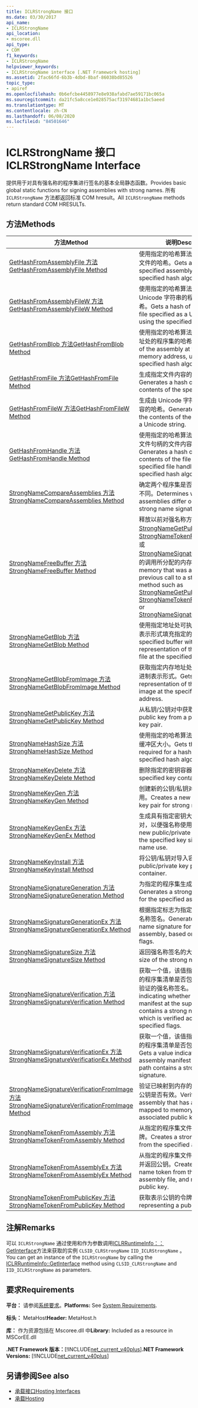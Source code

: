 ```yaml
---
title: ICLRStrongName 接口
ms.date: 03/30/2017
api_name:
- ICLRStrongName
api_location:
- mscoree.dll
api_type:
- COM
f1_keywords:
- ICLRStrongName
helpviewer_keywords:
- ICLRStrongName interface [.NET Framework hosting]
ms.assetid: 2fac66fd-6b3b-4dbd-8baf-86038bd85526
topic_type:
- apiref
ms.openlocfilehash: 0b6efcbe4458977e8e938afabd7ae59171bc065a
ms.sourcegitcommit: da21fc5a8cce1e028575acf31974681a1bc5aeed
ms.translationtype: MT
ms.contentlocale: zh-CN
ms.lasthandoff: 06/08/2020
ms.locfileid: "84501646"
---
```

# <a name="iclrstrongname-interface"></a><span data-ttu-id="d8701-102">ICLRStrongName 接口</span><span class="sxs-lookup"><span data-stu-id="d8701-102">ICLRStrongName Interface</span></span>
<span data-ttu-id="d8701-103">提供用于对具有强名称的程序集进行签名的基本全局静态函数。</span><span class="sxs-lookup"><span data-stu-id="d8701-103">Provides basic global static functions for signing assemblies with strong names.</span></span> <span data-ttu-id="d8701-104">所有 `ICLRStrongName` 方法都返回标准 COM hresult。</span><span class="sxs-lookup"><span data-stu-id="d8701-104">All `ICLRStrongName` methods return standard COM HRESULTs.</span></span>  
  
## <a name="methods"></a><span data-ttu-id="d8701-105">方法</span><span class="sxs-lookup"><span data-stu-id="d8701-105">Methods</span></span>  
  
|<span data-ttu-id="d8701-106">方法</span><span class="sxs-lookup"><span data-stu-id="d8701-106">Method</span></span>|<span data-ttu-id="d8701-107">说明</span><span class="sxs-lookup"><span data-stu-id="d8701-107">Description</span></span>|  
|------------|-----------------|  
|[<span data-ttu-id="d8701-108">GetHashFromAssemblyFile 方法</span><span class="sxs-lookup"><span data-stu-id="d8701-108">GetHashFromAssemblyFile Method</span></span>](iclrstrongname-gethashfromassemblyfile-method.md)|<span data-ttu-id="d8701-109">使用指定的哈希算法获取指定程序集文件的哈希。</span><span class="sxs-lookup"><span data-stu-id="d8701-109">Gets a hash of the specified assembly file, using the specified hash algorithm.</span></span>|  
|[<span data-ttu-id="d8701-110">GetHashFromAssemblyFileW 方法</span><span class="sxs-lookup"><span data-stu-id="d8701-110">GetHashFromAssemblyFileW Method</span></span>](iclrstrongname-gethashfromassemblyfilew-method.md)|<span data-ttu-id="d8701-111">使用指定的哈希算法获取指定为 Unicode 字符串的程序集文件的哈希。</span><span class="sxs-lookup"><span data-stu-id="d8701-111">Gets a hash of the assembly file specified as a Unicode string, using the specified hash algorithm.</span></span>|  
|[<span data-ttu-id="d8701-112">GetHashFromBlob 方法</span><span class="sxs-lookup"><span data-stu-id="d8701-112">GetHashFromBlob Method</span></span>](iclrstrongname-gethashfromblob-method.md)|<span data-ttu-id="d8701-113">使用指定的哈希算法获取指定内存地址处的程序集的哈希。</span><span class="sxs-lookup"><span data-stu-id="d8701-113">Gets a hash of the assembly at the specified memory address, using the specified hash algorithm.</span></span>|  
|[<span data-ttu-id="d8701-114">GetHashFromFile 方法</span><span class="sxs-lookup"><span data-stu-id="d8701-114">GetHashFromFile Method</span></span>](iclrstrongname-gethashfromfile-method.md)|<span data-ttu-id="d8701-115">生成指定文件内容的哈希。</span><span class="sxs-lookup"><span data-stu-id="d8701-115">Generates a hash over the contents of the specified file.</span></span>|  
|[<span data-ttu-id="d8701-116">GetHashFromFileW 方法</span><span class="sxs-lookup"><span data-stu-id="d8701-116">GetHashFromFileW Method</span></span>](iclrstrongname-gethashfromfilew-method.md)|<span data-ttu-id="d8701-117">生成由 Unicode 字符串指定的文件内容的哈希。</span><span class="sxs-lookup"><span data-stu-id="d8701-117">Generates a hash over the contents of the file specified by a Unicode string.</span></span>|  
|[<span data-ttu-id="d8701-118">GetHashFromHandle 方法</span><span class="sxs-lookup"><span data-stu-id="d8701-118">GetHashFromHandle Method</span></span>](iclrstrongname-gethashfromhandle-method.md)|<span data-ttu-id="d8701-119">使用指定的哈希算法，生成具有指定文件句柄的文件内容的哈希。</span><span class="sxs-lookup"><span data-stu-id="d8701-119">Generates a hash over the contents of the file with the specified file handle, using the specified hash algorithm.</span></span>|  
|[<span data-ttu-id="d8701-120">StrongNameCompareAssemblies 方法</span><span class="sxs-lookup"><span data-stu-id="d8701-120">StrongNameCompareAssemblies Method</span></span>](iclrstrongname-strongnamecompareassemblies-method.md)|<span data-ttu-id="d8701-121">确定两个程序集是否仅是强名称签名不同。</span><span class="sxs-lookup"><span data-stu-id="d8701-121">Determines whether two assemblies differ only by their strong name signatures.</span></span>|  
|[<span data-ttu-id="d8701-122">StrongNameFreeBuffer 方法</span><span class="sxs-lookup"><span data-stu-id="d8701-122">StrongNameFreeBuffer Method</span></span>](iclrstrongname-strongnamefreebuffer-method.md)|<span data-ttu-id="d8701-123">释放以前对强名称方法（如[StrongNameGetPublicKey](iclrstrongname-strongnamegetpublickey-method.md)、 [StrongNameTokenFromPublicKey](iclrstrongname-strongnametokenfrompublickey-method.md)或[StrongNameSignatureGeneration](iclrstrongname-strongnamesignaturegeneration-method.md)）的调用所分配的内存。</span><span class="sxs-lookup"><span data-stu-id="d8701-123">Frees memory that was allocated with a previous call to a strong name method such as [StrongNameGetPublicKey](iclrstrongname-strongnamegetpublickey-method.md), [StrongNameTokenFromPublicKey](iclrstrongname-strongnametokenfrompublickey-method.md), or [StrongNameSignatureGeneration](iclrstrongname-strongnamesignaturegeneration-method.md).</span></span>|  
|[<span data-ttu-id="d8701-124">StrongNameGetBlob 方法</span><span class="sxs-lookup"><span data-stu-id="d8701-124">StrongNameGetBlob Method</span></span>](iclrstrongname-strongnamegetblob-method.md)|<span data-ttu-id="d8701-125">使用指定地址处可执行文件的二进制表示形式填充指定的缓冲区。</span><span class="sxs-lookup"><span data-stu-id="d8701-125">Fills the specified buffer with the binary representation of the executable file at the specified address.</span></span>|  
|[<span data-ttu-id="d8701-126">StrongNameGetBlobFromImage 方法</span><span class="sxs-lookup"><span data-stu-id="d8701-126">StrongNameGetBlobFromImage Method</span></span>](iclrstrongname-strongnamegetblobfromimage-method.md)|<span data-ttu-id="d8701-127">获取指定内存地址处程序集映像的二进制表示形式。</span><span class="sxs-lookup"><span data-stu-id="d8701-127">Gets a binary representation of the assembly image at the specified memory address.</span></span>|  
|[<span data-ttu-id="d8701-128">StrongNameGetPublicKey 方法</span><span class="sxs-lookup"><span data-stu-id="d8701-128">StrongNameGetPublicKey Method</span></span>](iclrstrongname-strongnamegetpublickey-method.md)|<span data-ttu-id="d8701-129">从私钥/公钥对中获取公钥。</span><span class="sxs-lookup"><span data-stu-id="d8701-129">Gets the public key from a private/public key pair.</span></span>|  
|[<span data-ttu-id="d8701-130">StrongNameHashSize 方法</span><span class="sxs-lookup"><span data-stu-id="d8701-130">StrongNameHashSize Method</span></span>](iclrstrongname-strongnamehashsize-method.md)|<span data-ttu-id="d8701-131">使用指定的哈希算法获取哈希所需的缓冲区大小。</span><span class="sxs-lookup"><span data-stu-id="d8701-131">Gets the buffer size required for a hash, using the specified hash algorithm.</span></span>|  
|[<span data-ttu-id="d8701-132">StrongNameKeyDelete 方法</span><span class="sxs-lookup"><span data-stu-id="d8701-132">StrongNameKeyDelete Method</span></span>](iclrstrongname-strongnamekeydelete-method.md)|<span data-ttu-id="d8701-133">删除指定的密钥容器。</span><span class="sxs-lookup"><span data-stu-id="d8701-133">Deletes the specified key container.</span></span>|  
|[<span data-ttu-id="d8701-134">StrongNameKeyGen 方法</span><span class="sxs-lookup"><span data-stu-id="d8701-134">StrongNameKeyGen Method</span></span>](iclrstrongname-strongnamekeygen-method.md)|<span data-ttu-id="d8701-135">创建新的公钥/私钥对，以便强名称使用。</span><span class="sxs-lookup"><span data-stu-id="d8701-135">Creates a new public/private key pair for strong name use.</span></span>|  
|[<span data-ttu-id="d8701-136">StrongNameKeyGenEx 方法</span><span class="sxs-lookup"><span data-stu-id="d8701-136">StrongNameKeyGenEx Method</span></span>](iclrstrongname-strongnamekeygenex-method.md)|<span data-ttu-id="d8701-137">生成具有指定密钥大小的新公钥/私钥对，以便强名称使用。</span><span class="sxs-lookup"><span data-stu-id="d8701-137">Generates a new public/private key pair with the specified key size for strong name use.</span></span>|  
|[<span data-ttu-id="d8701-138">StrongNameKeyInstall 方法</span><span class="sxs-lookup"><span data-stu-id="d8701-138">StrongNameKeyInstall Method</span></span>](iclrstrongname-strongnamekeyinstall-method.md)|<span data-ttu-id="d8701-139">将公钥/私钥对导入容器。</span><span class="sxs-lookup"><span data-stu-id="d8701-139">Imports a public/private key pair into a container.</span></span>|  
|[<span data-ttu-id="d8701-140">StrongNameSignatureGeneration 方法</span><span class="sxs-lookup"><span data-stu-id="d8701-140">StrongNameSignatureGeneration Method</span></span>](iclrstrongname-strongnamesignaturegeneration-method.md)|<span data-ttu-id="d8701-141">为指定的程序集生成强名称签名。</span><span class="sxs-lookup"><span data-stu-id="d8701-141">Generates a strong name signature for the specified assembly.</span></span>|  
|[<span data-ttu-id="d8701-142">StrongNameSignatureGenerationEx 方法</span><span class="sxs-lookup"><span data-stu-id="d8701-142">StrongNameSignatureGenerationEx Method</span></span>](iclrstrongname-strongnamesignaturegenerationex-method.md)|<span data-ttu-id="d8701-143">根据指定标志为指定的程序集生成强名称签名。</span><span class="sxs-lookup"><span data-stu-id="d8701-143">Generates a strong name signature for the specified assembly, based on the specified flags.</span></span>|  
|[<span data-ttu-id="d8701-144">StrongNameSignatureSize 方法</span><span class="sxs-lookup"><span data-stu-id="d8701-144">StrongNameSignatureSize Method</span></span>](iclrstrongname-strongnamesignaturesize-method.md)|<span data-ttu-id="d8701-145">返回强名称签名的大小。</span><span class="sxs-lookup"><span data-stu-id="d8701-145">Returns the size of the strong name signature.</span></span>|  
|[<span data-ttu-id="d8701-146">StrongNameSignatureVerification 方法</span><span class="sxs-lookup"><span data-stu-id="d8701-146">StrongNameSignatureVerification Method</span></span>](iclrstrongname-strongnamesignatureverification-method.md)|<span data-ttu-id="d8701-147">获取一个值，该值指示提供的路径中的程序集清单是否包含根据指定标志验证的强名称签名。</span><span class="sxs-lookup"><span data-stu-id="d8701-147">Gets a value indicating whether the assembly manifest at the supplied path contains a strong name signature, which is verified according to the specified flags.</span></span>|  
|[<span data-ttu-id="d8701-148">StrongNameSignatureVerificationEx 方法</span><span class="sxs-lookup"><span data-stu-id="d8701-148">StrongNameSignatureVerificationEx Method</span></span>](iclrstrongname-strongnamesignatureverificationex-method.md)|<span data-ttu-id="d8701-149">获取一个值，该值指示提供的路径中的程序集清单是否包含强名称签名。</span><span class="sxs-lookup"><span data-stu-id="d8701-149">Gets a value indicating whether the assembly manifest at the supplied path contains a strong name signature.</span></span>|  
|[<span data-ttu-id="d8701-150">StrongNameSignatureVerificationFromImage 方法</span><span class="sxs-lookup"><span data-stu-id="d8701-150">StrongNameSignatureVerificationFromImage Method</span></span>](iclrstrongname-strongnamesignatureverificationfromimage-method.md)|<span data-ttu-id="d8701-151">验证已映射到内存的程序集对关联的公钥是否有效。</span><span class="sxs-lookup"><span data-stu-id="d8701-151">Verifies that an assembly that has already been mapped to memory is valid for the associated public key.</span></span>|  
|[<span data-ttu-id="d8701-152">StrongNameTokenFromAssembly 方法</span><span class="sxs-lookup"><span data-stu-id="d8701-152">StrongNameTokenFromAssembly Method</span></span>](iclrstrongname-strongnametokenfromassembly-method.md)|<span data-ttu-id="d8701-153">从指定的程序集文件创建强名称令牌。</span><span class="sxs-lookup"><span data-stu-id="d8701-153">Creates a strong name token from the specified assembly file.</span></span>|  
|[<span data-ttu-id="d8701-154">StrongNameTokenFromAssemblyEx 方法</span><span class="sxs-lookup"><span data-stu-id="d8701-154">StrongNameTokenFromAssemblyEx Method</span></span>](iclrstrongname-strongnametokenfromassemblyex-method.md)|<span data-ttu-id="d8701-155">从指定的程序集文件创建强名称令牌并返回公钥。</span><span class="sxs-lookup"><span data-stu-id="d8701-155">Creates a strong name token from the specified assembly file, and returns the public key.</span></span>|  
|[<span data-ttu-id="d8701-156">StrongNameTokenFromPublicKey 方法</span><span class="sxs-lookup"><span data-stu-id="d8701-156">StrongNameTokenFromPublicKey Method</span></span>](iclrstrongname-strongnametokenfrompublickey-method.md)|<span data-ttu-id="d8701-157">获取表示公钥的令牌。</span><span class="sxs-lookup"><span data-stu-id="d8701-157">Gets a token representing a public key.</span></span>|  
  
## <a name="remarks"></a><span data-ttu-id="d8701-158">注解</span><span class="sxs-lookup"><span data-stu-id="d8701-158">Remarks</span></span>  
 <span data-ttu-id="d8701-159">可以 `ICLRStrongName` 通过使用和作为参数调用[ICLRRuntimeInfo：： GetInterface](iclrruntimeinfo-getinterface-method.md)方法来获取的实例 `CLSID_CLRStrongName` `IID_ICLRStrongName` 。</span><span class="sxs-lookup"><span data-stu-id="d8701-159">You can get an instance of the `ICLRStrongName` by calling the [ICLRRuntimeInfo::GetInterface](iclrruntimeinfo-getinterface-method.md) method using `CLSID_CLRStrongName` and `IID_ICLRStrongName` as parameters.</span></span>  
  
## <a name="requirements"></a><span data-ttu-id="d8701-160">要求</span><span class="sxs-lookup"><span data-stu-id="d8701-160">Requirements</span></span>  
 <span data-ttu-id="d8701-161">**平台：** 请参阅[系统要求](../../get-started/system-requirements.md)。</span><span class="sxs-lookup"><span data-stu-id="d8701-161">**Platforms:** See [System Requirements](../../get-started/system-requirements.md).</span></span>  
  
 <span data-ttu-id="d8701-162">**标头：** MetaHost</span><span class="sxs-lookup"><span data-stu-id="d8701-162">**Header:** MetaHost.h</span></span>  
  
 <span data-ttu-id="d8701-163">**库：** 作为资源包括在 Mscoree.dll 中</span><span class="sxs-lookup"><span data-stu-id="d8701-163">**Library:** Included as a resource in MSCorEE.dll</span></span>  
  
 <span data-ttu-id="d8701-164">**.NET Framework 版本：**[!INCLUDE[net_current_v40plus](../../../../includes/net-current-v40plus-md.md)]</span><span class="sxs-lookup"><span data-stu-id="d8701-164">**.NET Framework Versions:** [!INCLUDE[net_current_v40plus](../../../../includes/net-current-v40plus-md.md)]</span></span>  
  
## <a name="see-also"></a><span data-ttu-id="d8701-165">另请参阅</span><span class="sxs-lookup"><span data-stu-id="d8701-165">See also</span></span>

- [<span data-ttu-id="d8701-166">承载接口</span><span class="sxs-lookup"><span data-stu-id="d8701-166">Hosting Interfaces</span></span>](hosting-interfaces.md)
- [<span data-ttu-id="d8701-167">承载</span><span class="sxs-lookup"><span data-stu-id="d8701-167">Hosting</span></span>](index.md)
